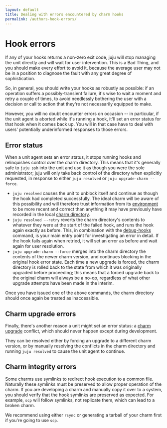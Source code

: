 ```yaml
---
layout: default
title: Dealing with errors encountered by charm hooks  
permalink: /authors-hook-errors/
---
```


# Hook errors

If any of your hooks returns a non-zero exit code, juju will stop managing the
unit directly and will wait for user intervention. This is a Bad Thing, and you
should make every effort to avoid it, because the average user may not be in a
position to diagnose the fault with any great degree of sophistication.

So, in general, you should write your hooks as robustly as possible: if an
operation suffers a possibly-transient failure, it's wise to wait a moment and
retry a couple of times, to avoid needlessly bothering the user with a decision
or call to action that they're not necessarily equipped to make.

However, you will no doubt encounter errors on occasion -- in particular, if the
unit agent is aborted while it's running a hook, it'll set an error status for
that hook when it comes back up. You will in that case have to deal with users'
potentially underinformed responses to those errors.

## Error status

When a unit agent sets an error status, it stops running hooks and relinquishes
control over the charm directory. This means that it's generally safe to `juju
ssh` into the unit and use it as though you were the sole administrator; juju
will only take back control of the directory when explicitly requested, in
response to either `juju resolved` or `juju upgrade-charm --force`.

  - `juju resolved` causes the unit to unblock itself and continue as though the
    hook had completed successfully. The ideal charm will be aware of this
    possibility and will therefore trust information from its
    [environment](./authors-hook-environment.html) to be more recent and correct
    than anything it may have previously have recorded in the local
    [charm directory](./authors-charm-components.html).
  - `juju resolved --retry` reverts the charm directory's contents to whatever
    they were at the start of the failed hook, and runs the hook again exactly as
    before. This, in combination with the [debug-hooks](./authors-hook-debug.html)
    command, is your main entry point for investigating an error in detail. If the
    hook fails again when retried, it will set an error as before and wait again
    for user resolution.
  - `juju upgrade-charm --force` merges into the charm directory the contents of
    the newer charm version, and continues blocking in the original hook error
    state. Each time a new upgrade is forced, the charm directory is rolled back
    to the state from which it was originally upgraded before proceeding; this means
    that a forced upgrade back to the original charm will always be a no-op,
    regardless of what other upgrade attempts have been made in the interim.

Once you have issued one of the above commands, the charm directory should once
again be treated as inaccessible.

## Charm upgrade errors

Finally, there's another reason a unit might set an error status: a [charm
upgrade](./developer-upgrade-charm.html) conflict, which should never happen
except during development.

They can be resolved either by forcing an upgrade to a different charm version,
or by manually resolving the conflicts in the charm directory and running
`juju resolved` to cause the unit agent to continue.

## Charm integrity errors

Some charms use symlinks to redirect hook execution to a common file. Naturally
these symlinks must be preserved to allow proper operation of the charm. If you
are developing a charm and manually copy it over to a system, you should verify
that the hook symlinks are preserved as expected. For example, `scp` will follow
symlinks, not replicate them, which can lead to a broken charm.

We recommend using either `rsync` or generating a tarball of your charm first if you're going to use `scp`.